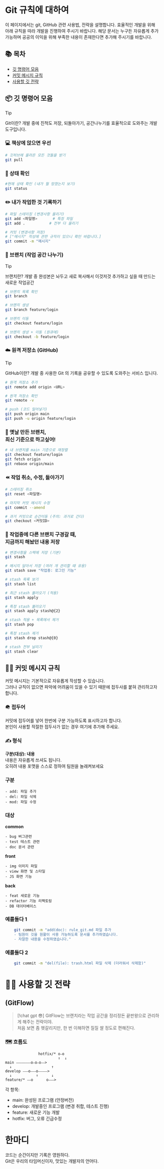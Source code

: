 # Git 규칙에 대하여

이 페이지에서는 git, GitHub 관련 사용법, 전략을 설명합니다.
효율적인 개발을 위해 아래 규칙을 따라 개발을 진행하여 주시기 바랍니다.
해당 문서는 누구든 자유롭게 추가 가능하며 공공의 이익을 위해 부족한 내용이 존재한다면 추가해 주시기를 바랍니다.

## 📚 목차
- [깃 명령어 모음](#📦-깃-명령어-모음)
- [커밋 메시지 규칙](#🥷🏿-커밋-메시지-규칙)
- [사용할 깃 전략](#👨‍🎨-사용할-깃-전략)

## 📦 깃 명령어 모음

> [!tip]  
> Git이란? 개발 중에 진척도 저장, 되돌아가기, 공간나누기를 효율적으로 도와주는 개발 도구입니다.

### 💻 책상에 앉으면 우선
```bash
# 깃허브에 올라온 모든 것들을 받기
git pull
```

### 👀 상태 확인
```bash
#현재 상태 확인 (내가 뭘 망쳤는지 보기)
git status
```

### ✏️ 내가 작업한 것 기록하기
```bash
# 파일 스테이징 (변경사항 올리기)
git add <파일명>		# 특정 파일
git add .			# 전부 다 올리기
```

```bash
# 커밋 (변경사항 저장)
# ["메시지" 작성에 관한 규칙이 있으니 확인 바랍니다.]
git commit -m "메시지"
```

### 🪾 브랜치 (작업 공간 나누기)
> [!tip]
> 브랜치란? 개발 중 완성본은 놔두고 새로 복사해서 이것저것 추가하고 싶을 때 만드는 새로운 작업공간

```bash
# 브랜치 목록 확인
git branch
```

```bash
# 브랜치 생성
git branch feature/login
```

```bash
# 브랜치 이동
git checkout feature/login
```

```bash
# 브랜치 생성 + 이동 (원큐에)
git checkout -b feature/login
```

### ☁️ 원격 저장소 (GitHub)

> [!tip]
> GitHub이란? 개발 중 사용한 Git 의 기록을 공유할 수 있도록 도와주는 서비스 입니다. 

```bash
# 원격 저장소 추가
git remote add origin <URL>
```

```bash
# 원격 저장소 확인
git remote -v
```

```bash
# push (코드 밀어넣기)
git push origin main
git push -u origin feature/login
```

### 💩 옛날 만든 브랜치, <br> 최신 기준으로 하고싶어!

```bash
# 내 브랜치를 main 기준으로 재정렬
git checkout feature/login
git fetch origin
git rebase origin/main
```

### ⏪ 작업 취소, 수정, 돌아가기
```bash
# 스테이징 취소
git reset <파일명>
```

```bash
# 마지막 커밋 메시지 수정
git commit --amend
```

```bash
# 과거 커밋으로 순간이동 (주의: 과거로 간다)
git checkout <커밋ID>
```

### 🚕 작업중에 다른 브랜치 구경갈 때, <br> 지금까지 해놨던 내용 저장

```bash
# 변경사항을 스택에 저장 (기본)
git stash
```
```bash
# 메시지 달아서 저장 (여러 개 관리할 때 유용)
git stash save "작업중: 로그인 기능"
```
```bash
# stash 목록 보기
git stash list
```
```bash
# 최근 stash 불러오기 (적용)
git stash apply
```
```bash
# 특정 stash 불러오기
git stash apply stash@{2}
```
```bash
# stash 적용 + 목록에서 제거
git stash pop
```
```bash
# 특정 stash 제거
git stash drop stash@{0}
```
```bash
# stash 전부 날리기
git stash clear
```
## 🥷🏿 커밋 메시지 규칙
커밋 메시지는 기본적으로 자유롭게 작성할 수 있습니다.  
그러나 규칙이 없으면 파악에 어려움이 있을 수 있기 때문에 접두사를 붙혀 관리하고자 합니다.  

### 🪖 접두어
커밋에 접두어를 넣어 한번에 구분 가능하도록 표시하고자 합니다.  
본인이 사용할 적절한 접두사가 없는 경우 여기에 추가해 주세요.  

### ✍️ 형식
**구분(대상): 내용**   
내용은 자유롭게 쓰셔도 됩니다.  
오히려 내용 포맷을 스스로 정하여 팀원을 놀래켜보세요

### 구분
```
- add: 파일 추가
- del: 파일 삭제
- mod: 파일 수정 
```
### 대상 

**common**
```
- bug 버그관련  
- test 테스트 관련
- doc 문서 관련
```

**front**
```
- img 이미지 파일
- view 화면 및 스타일
- JS 화면 기능
```

**back**
```
- feat 새로운 기능
- refactor 기능 리팩토링
- DB 데이터베이스
```

### 예를들다 1
```bash
	git commit -m "add(doc): rule_git.md 파일 추가
	- 팀원이 깃을 원활이 사용 가능하도록 문서를 추가하였습니다.
	- 자잘한 내용을 수정하였습니다."
```

### 예를들다 2
```bash
	git commit -m "del(file): trash.html 파일 삭제 (더러워서 삭제함)"
```

# 👨‍🎨 사용할 깃 전략
## **(GitFlow)**
> [!chat gpt 😎]
> GitFlow는 브랜치라는 작업 공간을 정리정돈 끝판왕으로 관리하게 해주는 전략이야.  
처음 보면 좀 헷갈리지만, 한 번 이해하면 질질 쌀 정도로 편해진다.

### 🗺️ 흐름도
```
               hotfix/* o⎯o
                        ↑  ↓
main ⎯⎯⎯⎯⎯⎯⎯⎯o⎯o⎯o⎯⎯>  
  ↓                  ↑
develop ⎯⎯⎯o⎯⎯⎯o⎯⎯⎯⎯⎯>
  ↓       	  ↑      ↓
feature/* ⎯⎯o      o⎯⎯⎯>
```
각 항목:
- main: 완성된 프로그램 (안정버전)
- develop: 개발중인 프로그램 (변경 취합, 테스트 진행)
- feature: 새로운 기능 개발
- hotfix: 버그, 오류 긴급수정


# 한마디
코드는 순간이지만 기록은 영원하다.  
Git은 우리의 타임머신이자, 맛있는 개발자의 언어다. 